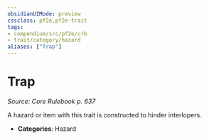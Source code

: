 ```yaml
---
obsidianUIMode: preview
cssclass: pf2e,pf2e-trait
tags:
- compendium/src/pf2e/crb
- trait/category/hazard
aliases: ["Trap"]
---
```

# Trap  
*Source: Core Rulebook p. 637*  

A hazard or item with this trait is constructed to hinder interlopers.

- **Categories**: Hazard